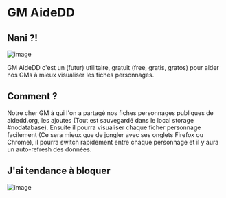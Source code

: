 # GM AideDD

## Nani ?! 

![image](https://user-images.githubusercontent.com/2474167/117637561-3354ea80-b182-11eb-822f-41bbabb14f77.png)

GM AideDD c'est un (futur) utilitaire, gratuit (free, gratis, gratos) pour aider nos GMs à mieux visualiser les fiches personnages. 

## Comment ?

Notre cher GM à qui l'on a partagé nos fiches personnages publiques de aidedd.org, les ajoutes (Tout est sauvegardé dans le local storage #nodatabase).
Ensuite il pourra visualiser chaque ficher personnage facilement (Ce sera mieux que de jongler avec ses onglets Firefox ou Chrome), il pourra switch rapidement entre chaque personnage et il y aura un auto-refresh des données.

## J'ai tendance à bloquer

![image](https://user-images.githubusercontent.com/2474167/117637439-16201c00-b182-11eb-8d6b-90b37bd2a40f.png)
